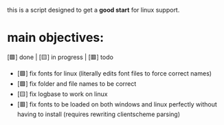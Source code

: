 this is a script designed to get a **good start** for linux support.

# main objectives:
[🟩] done | [🟨] in progress | [🟥] todo
- [🟩] fix fonts for linux (literally edits font files to force correct names)
- [🟩] fix folder and file names to be correct
- [🟨] fix logbase to work on linux
- [🟥] fix fonts to be loaded on both windows and linux perfectly without having to install (requires rewriting clientscheme parsing)
